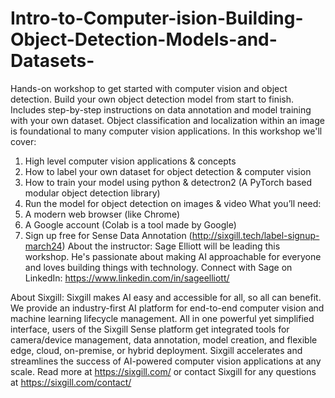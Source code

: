 # Intro-to-Computer-ision-Building-Object-Detection-Models-and-Datasets-
Hands-on workshop to get started with computer vision and object detection.  Build your own object detection model from start to finish. Includes step-by-step instructions on data annotation and model training with your own dataset.  Object classification and localization within an image is foundational to many computer vision applications. 
In this workshop we'll cover:
1. High level computer vision applications & concepts
2. How to label your own dataset for object detection & computer vision
3. How to train your model using python & detectron2 (A PyTorch based modular object detection library)
4. Run the model for object detection on images & video
What you’ll need:
1. A modern web browser (like Chrome)
2. A Google account (Colab is a tool made by Google)
3. Sign up free for Sense Data Annotation (http://sixgill.tech/label-signup-march24)
About the instructor:
Sage Elliott will be leading this workshop. He's passionate about making AI approachable for everyone and loves building things with technology. Connect with Sage on LinkedIn: https://www.linkedin.com/in/sageelliott/

About Sixgill:
Sixgill makes AI easy and accessible for all, so all can benefit. We provide an industry-first AI platform for end-to-end computer vision and machine learning lifecycle management. All in one powerful yet simplified interface, users of the Sixgill Sense platform get integrated tools for camera/device management, data annotation, model creation, and flexible edge, cloud, on-premise, or hybrid deployment. Sixgill accelerates and streamlines the success of AI-powered computer vision applications at any scale. Read more at https://sixgill.com/ or contact Sixgill for any questions at https://sixgill.com/contact/
